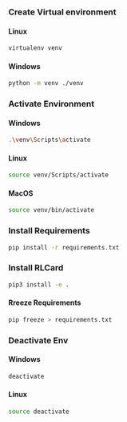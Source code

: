 ### Create Virtual environment


#### Linux
```bash
virtualenv venv
```

#### Windows
```bash
python -m venv ./venv
```

### Activate Environment

#### Windows

```bash
.\venv\Scripts\activate
```

#### Linux

```bash
source venv/Scripts/activate
```

#### MacOS

```bash
source venv/bin/activate
```

### Install Requirements

```bash
pip install -r requirements.txt
```

### Install RLCard

```bash
pip3 install -e .
```

#### Rreeze Requirements

```bash
pip freeze > requirements.txt
```

### Deactivate Env

#### Windows

```bash
deactivate
```

#### Linux

```bash
source deactivate
```